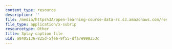 ```yaml
---
content_type: resource
description: ''
file: /media/https%3A/open-learning-course-data-rc.s3.amazonaws.com/res-6-012-introduction-to-probability-spring-2018/a8405136825d5fe69f55dfa7e999253c_uFx7fWujWsU.vtt
file_type: application/x-subrip
resourcetype: Other
title: 3play caption file
uid: a8405136-825d-5fe6-9f55-dfa7e999253c
---
```

